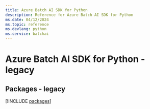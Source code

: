 ```yaml
---
title: Azure Batch AI SDK for Python
description: Reference for Azure Batch AI SDK for Python
ms.date: 04/12/2024
ms.topic: reference
ms.devlang: python
ms.service: batchai
---
```

# Azure Batch AI SDK for Python - legacy
## Packages - legacy
[!INCLUDE [packages](batch-ai-index.md)]